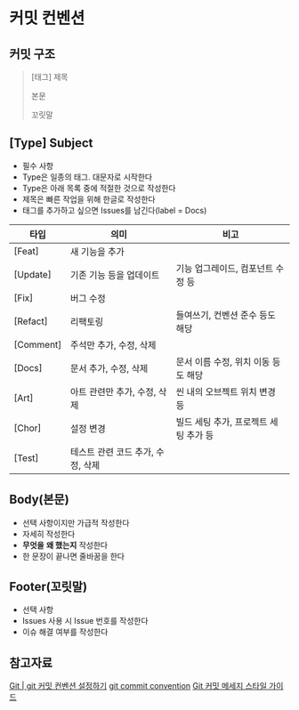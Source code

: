 # 커밋 컨벤션

## 커밋 구조
> [태그] 제목
>
> 본문
>
> 꼬릿말


## [Type] Subject
- 필수 사항
- Type은 일종의 태그. 대문자로 시작한다
- Type은 아래 목록 중에 적절한 것으로 작성한다
- 제목은 빠른 작업을 위해 한글로 작성한다
- 태그를 추가하고 싶으면 Issues를 남긴다(label = Docs)

|타입|의미|비고|
|--|--|--|
|[Feat] | 새 기능을 추가 | |
|[Update] | 기존 기능 등을 업데이트 | 기능 업그레이드, 컴포넌트 수정 등 |
|[Fix] | 버그 수정 | |
|[Refact] | 리팩토링| 들여쓰기, 컨벤션 준수 등도 해당|
|[Comment] | 주석만 추가, 수정, 삭제 |  |
|[Docs] | 문서 추가, 수정, 삭제 | 문서 이름 수정, 위치 이동 등도 해당 |
|[Art] | 아트 관련만 추가, 수정, 삭제 | 씬 내의 오브젝트 위치 변경 등 |
|[Chor] | 설정 변경 | 빌드 세팅 추가, 프로젝트 세팅 추가 등 |
|[Test] | 테스트 관련 코드 추가, 수정, 삭제 | |


## Body(본문)
- 선택 사항이지만 가급적 작성한다
- 자세히 작성한다
- **무엇을** **왜 했는지** 작성한다
- 한 문장이 끝나면 줄바꿈을 한다


## Footer(꼬릿말)
- 선택 사항
- Issues 사용 시 Issue 번호를 작성한다
- 이슈 해결 여부를 작성한다


## 참고자료
[Git | git 커밋 컨벤션 설정하기](https://velog.io/@shin6403/Git-git-%EC%BB%A4%EB%B0%8B-%EC%BB%A8%EB%B2%A4%EC%85%98-%EC%84%A4%EC%A0%95%ED%95%98%EA%B8%B0)
[git commit convention](velog.io/@junho5336/git-commit-convention)
[Git 커밋 메세지 스타일 가이드](https://siyoon210.tistory.com/56)

